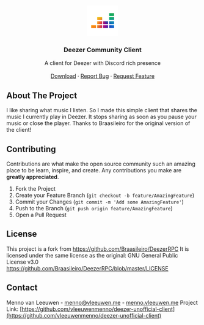 <!--
*** Thanks for checking out this README Template. If you have a suggestion that would
*** make this better, please fork the repo and create a pull request or simply open
*** an issue with the tag "enhancement".
*** Thanks again! Now go create something AMAZING! :D
-->

<!-- PROJECT SHIELDS -->
<!--
*** I'm using markdown "reference style" links for readability.
*** Reference links are enclosed in brackets [ ] instead of parentheses ( ).
*** See the bottom of this document for the declaration of the reference variables
*** for contributors-url, forks-url, etc. This is an optional, concise syntax you may use.
*** https://www.markdownguide.org/basic-syntax/#reference-style-links
-->
<!-- PROJECT LOGO -->
<br />
<p align="center">
  <a href="https://github.com/vleeuwenmenno/deezer-unofficial-client">
    <img src="assets/icon.png" alt="Logo" height="80">
  </a>

  <h3 align="center">Deezer Community Client</h3>

  <p align="center">
    A client for Deezer with Discord rich presence
    <br />
    <br />
    <a href="https://github.com/vleeuwenmenno/deezer-unofficial-client/releases">Download</a>
    ·
    <a href="https://github.com/vleeuwenmenno/deezer-unofficial-client/issues">Report Bug</a>
    ·
    <a href="https://github.com/vleeuwenmenno/deezer-unofficial-client/issues">Request Feature</a>
  </p>
</p>


<!-- ABOUT THE PROJECT -->
## About The Project

I like sharing what music I listen. So I made this simple client that shares the music I currently play in Deezer. It stops sharing as soon as you pause your music or close the player.
Thanks to Braasileiro for the original version of the client!

<!-- CONTRIBUTING -->
## Contributing

Contributions are what make the open source community such an amazing place to be learn, inspire, and create. Any contributions you make are **greatly appreciated**.

1. Fork the Project
2. Create your Feature Branch (`git checkout -b feature/AmazingFeature`)
3. Commit your Changes (`git commit -m 'Add some AmazingFeature'`)
4. Push to the Branch (`git push origin feature/AmazingFeature`)
5. Open a Pull Request


<!-- LICENSE -->
## License

This project is a fork from https://github.com/Braasileiro/DeezerRPC
It is licensed under the same license as the original: GNU General Public License v3.0
https://github.com/Braasileiro/DeezerRPC/blob/master/LICENSE

<!-- CONTACT -->
## Contact

Menno van Leeuwen - menno@vleeuwen.me - [menno.vleeuwen.me](https://menno.vleeuwen.me)
Project Link: [https://github.com/vleeuwenmenno/deezer-unofficial-client](https://github.com/vleeuwenmenno/deezer-unofficial-client)